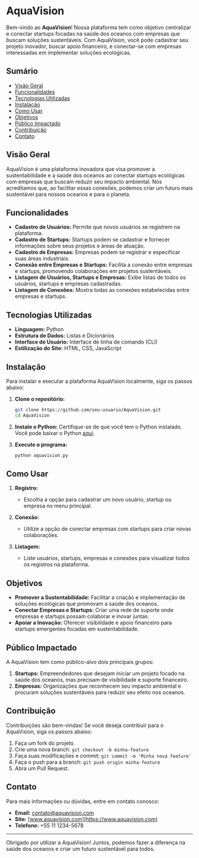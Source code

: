 # AquaVision

Bem-vindo ao **AquaVision**! Nossa plataforma tem como objetivo centralizar e conectar startups focadas na saúde dos oceanos com empresas que buscam soluções sustentáveis. Com AquaVision, você pode cadastrar seu projeto inovador, buscar apoio financeiro, e conectar-se com empresas interessadas em implementar soluções ecológicas.

## Sumário

- [Visão Geral](#visão-geral)
- [Funcionalidades](#funcionalidades)
- [Tecnologias Utilizadas](#tecnologias-utilizadas)
- [Instalação](#instalação)
- [Como Usar](#como-usar)
- [Objetivos](#objetivos)
- [Público Impactado](#público-impactado)
- [Contribuição](#contribuição)
- [Contato](#contato)

## Visão Geral

AquaVision é uma plataforma inovadora que visa promover a sustentabilidade e a saúde dos oceanos ao conectar startups ecológicas com empresas que buscam reduzir seu impacto ambiental. Nós acreditamos que, ao facilitar essas conexões, podemos criar um futuro mais sustentável para nossos oceanos e para o planeta.

## Funcionalidades

- **Cadastro de Usuários:** Permite que novos usuários se registrem na plataforma.
- **Cadastro de Startups:** Startups podem se cadastrar e fornecer informações sobre seus projetos e áreas de atuação.
- **Cadastro de Empresas:** Empresas podem se registrar e especificar suas áreas industriais.
- **Conexão entre Empresas e Startups:** Facilita a conexão entre empresas e startups, promovendo colaborações em projetos sustentáveis.
- **Listagem de Usuários, Startups e Empresas:** Exibe listas de todos os usuários, startups e empresas cadastradas.
- **Listagem de Conexões:** Mostra todas as conexões estabelecidas entre empresas e startups.

## Tecnologias Utilizadas

- **Linguagem:** Python
- **Estrutura de Dados:** Listas e Dicionários
- **Interface de Usuário:** Interface de linha de comando (CLI)
- **Estilização do Site:** HTML, CSS, JavaScript

## Instalação

Para instalar e executar a plataforma AquaVision localmente, siga os passos abaixo:

1. **Clone o repositório:**
    ```bash
    git clone https://github.com/seu-usuario/AquaVision.git
    cd AquaVision
    ```

2. **Instale o Python:**
    Certifique-se de que você tem o Python instalado. Você pode baixar o Python [aqui](https://www.python.org/downloads/).

3. **Execute o programa:**
    ```bash
    python aquavision.py
    ```

## Como Usar

1. **Registro:**
   - Escolha a opção para cadastrar um novo usuário, startup ou empresa no menu principal.

2. **Conexão:**
   - Utilize a opção de conectar empresas com startups para criar novas colaborações.

3. **Listagem:**
   - Liste usuários, startups, empresas e conexões para visualizar todos os registros na plataforma.

## Objetivos

- **Promover a Sustentabilidade:** Facilitar a criação e implementação de soluções ecológicas que promovam a saúde dos oceanos.
- **Conectar Empresas e Startups:** Criar uma rede de suporte onde empresas e startups possam colaborar e inovar juntas.
- **Apoiar a Inovação:** Oferecer visibilidade e apoio financeiro para startups emergentes focadas em sustentabilidade.

## Público Impactado

A AquaVision tem como público-alvo dois principais grupos:

1. **Startups:** Empreendedores que desejam iniciar um projeto focado na saúde dos oceanos, mas precisam de visibilidade e suporte financeiro.
2. **Empresas:** Organizações que reconhecem seu impacto ambiental e procuram soluções sustentáveis para reduzir seu efeito nos oceanos.

## Contribuição

Contribuições são bem-vindas! Se você deseja contribuir para o AquaVision, siga os passos abaixo:

1. Faça um fork do projeto.
2. Crie uma nova branch: `git checkout -b minha-feature`
3. Faça suas modificações e commit: `git commit -m 'Minha nova feature'`
4. Faça o push para a branch: `git push origin minha-feature`
5. Abra um Pull Request.

## Contato

Para mais informações ou dúvidas, entre em contato conosco:

- **Email:** contato@aquavision.com
- **Site:** [www.aquavision.com](https://www.aquavision.com)
- **Telefone:** +55 11 1234-5678

---

Obrigado por utilizar a AquaVision! Juntos, podemos fazer a diferença na saúde dos oceanos e criar um futuro sustentável para todos.
